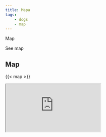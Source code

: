 ```yaml
---
title: Mapa
tags: 
    - dogs
    - map
---
```


Map

<!--more-->

See map

## Map

{{< map >}}



<iframe src="https://www.google.com/maps/d/embed?mid=1OUbEU7MgPm16Q__9xENBu7HRbBUWS8b0" 

width="640" height="480"></iframe>


